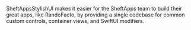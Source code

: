 SheftAppsStylishUI makes it easier for the SheftApps team to build their great apps, like RandoFacto, by providing a single codebase for common custom controls, container views, and SwiftUI modifiers.
